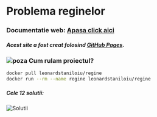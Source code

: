 # Problema reginelor



### Documentatie web: [Apasa click aici](https://leonardstaniloiu.github.io/)
##### Acest site a fost creat folosind [GitHub Pages](https://pages.github.com/).




### ![poza](https://external-content.duckduckgo.com/iu/?u=https%3A%2F%2Fwww.iconexperience.com%2F_img%2Fo_collection_png%2Fgreen_dark_grey%2F16x16%2Fplain%2Fsymbol_questionmark.png&f=1&nofb=1&ipt=366f6ab0aca5ffe27d3597be1e837557bf332ea4fef860be68a4455af9c04eff&ipo=images) Cum rulam proiectul?
 ```bash
docker pull leonardstaniloiu/regine
docker run --rm --name regine leonardstaniloiu/regine
```


##### Cele 12 solutii:

![Solutii](https://user-images.githubusercontent.com/24358394/40299747-ef2f154a-5cef-11e8-8797-e885ee97f966.png)

